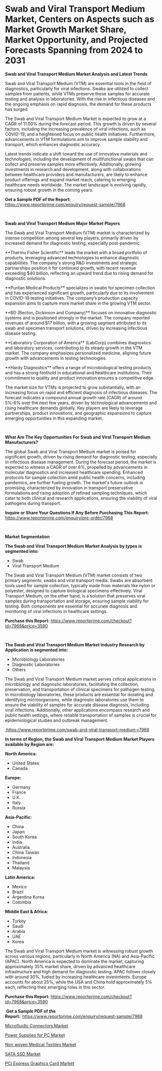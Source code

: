 <p><h1>Swab and Viral Transport Medium Market, Centers on Aspects such as Market Growth Market Share, Market Opportunity, and Projected Forecasts Spanning from 2024 to 2031</h1></p><p><strong>Swab and Viral Transport Medium Market Analysis and Latest Trends</strong></p>
<p><p>Swab and Viral Transport Medium (VTM) are essential tools in the field of diagnostics, particularly for viral infections. Swabs are utilized to collect samples from patients, while VTMs preserve these samples for accurate testing and analysis in laboratories. With the rise in infectious diseases and the ongoing emphasis on rapid diagnosis, the demand for these products has surged.</p><p>The Swab and Viral Transport Medium Market is expected to grow at a CAGR of 11.00% during the forecast period. This growth is driven by several factors, including the increasing prevalence of viral infections, such as COVID-19, and a heightened focus on public health initiatives. Furthermore, advancements in VTM formulations aim to improve sample stability and transport, which enhances diagnostic accuracy.</p><p>Latest trends indicate a shift toward the use of innovative materials and technologies, including the development of multifunctional swabs that can collect and preserve samples more effectively. Additionally, growing investments in research and development, along with collaborations between healthcare providers and manufacturers, are likely to enhance product offerings and expand market reach, catering to emerging healthcare needs worldwide. The market landscape is evolving rapidly, ensuring robust growth in the coming years.</p></p>
<p><strong>Get a Sample PDF of the Report:&nbsp;</strong> <a href="https://www.reportprime.com/enquiry/request-sample/7968?utm_campaign=2012&utm_medium=2&utm_source=Github&utm_content=ia&utm_term=25122024&utm_id=swab-and-viral-transport-medium">https://www.reportprime.com/enquiry/request-sample/7968</a></p>
<p>&nbsp;</p>
<p><strong>Swab and Viral Transport Medium Major Market Players</strong></p>
<p><p>The Swab and Viral Transport Medium (VTM) market is characterized by intense competition among several key players, primarily driven by increased demand for diagnostic testing, especially post-pandemic. </p><p>**Thermo Fisher Scientific** leads the market with a broad portfolio of products, leveraging advanced technologies to enhance diagnostic capabilities. The company's strong R&D investments and strategic partnerships position it for continued growth, with recent revenue exceeding $40 billion, reflecting an upward trend due to rising demand for diagnostic solutions.</p><p>**Puritan Medical Products** specializes in swabs for specimen collection and has experienced significant growth, particularly due to its involvement in COVID-19 testing initiatives. The company’s production capacity expansion aims to capture more market share in the growing VTM sector.</p><p>**BD (Becton, Dickinson and Company)** focuses on innovative diagnostic systems and is positioned strongly in the market. The company reported revenues of around $17 billion, with a growing segment attributed to its swab and specimen transport solutions, driven by increasing infectious disease testing.</p><p>**Laboratory Corporation of America** (LabCorp) combines diagnostics and laboratory services, contributing to its steady growth in the VTM market. The company emphasizes personalized medicine, aligning future growth with advancements in testing technologies.</p><p>**Hardy Diagnostics** offers a range of microbiological testing products and has a strong foothold in educational and healthcare institutions. Their commitment to quality and product innovation ensures a competitive edge.</p><p>The market size for VTMs is projected to grow substantially, with an increasing focus on rapid and efficient diagnosis of infectious diseases. The forecast indicates a compound annual growth rate (CAGR) of around 5%-6% over the next few years, driven by technological advancements and rising healthcare demands globally. Key players are likely to leverage partnerships, product innovations, and geographic expansions to capture emerging opportunities in this expanding market.</p></p>
<p>&nbsp;</p>
<p><strong>What Are The Key Opportunities For Swab and Viral Transport Medium Manufacturers?</strong></p>
<p><p>The global Swab and Viral Transport Medium market is poised for significant growth, driven by rising demand for diagnostic testing, especially in infectious disease management. During the forecast period, the market is expected to witness a CAGR of over 6%, propelled by advancements in molecular diagnostics and increased healthcare spending. Enhanced protocols for sample collection amid public health concerns, including pandemics, are further fueling growth. The market's future outlook is promising, characterized by innovation in transport preservative formulations and rising adoption of refined sampling techniques, which cater to both clinical and research applications, ensuring the viability of viral pathogens during transport.</p></p>
<p><strong>Inquire or Share Your Questions If Any Before Purchasing This Report:</strong> <a href="https://www.reportprime.com/enquiry/pre-order/7968?utm_campaign=2012&utm_medium=2&utm_source=Github&utm_content=ia&utm_term=25122024&utm_id=swab-and-viral-transport-medium">https://www.reportprime.com/enquiry/pre-order/7968</a></p>
<p>&nbsp;</p>
<p><strong>Market Segmentation</strong></p>
<p><strong>The Swab and Viral Transport Medium Market Analysis by types is segmented into:</strong></p>
<p><ul><li>Swab</li><li>Viral Transport Medium</li></ul></p>
<p><p>The Swab and Viral Transport Medium (VTM) market consists of two primary segments: swabs and viral transport media. Swabs are absorbent tools used for sample collection, typically made from materials like nylon or polyester, designed to capture biological specimens effectively. Viral Transport Medium, on the other hand, is a solution that preserves viral samples during transportation and storage, ensuring sample viability for testing. Both components are essential for accurate diagnosis and monitoring of viral infections in healthcare settings.</p></p>
<p><strong>Purchase this Report:&nbsp;</strong><a href="https://www.reportprime.com/checkout?id=7968&price=3590&utm_campaign=2012&utm_medium=2&utm_source=Github&utm_content=ia&utm_term=25122024&utm_id=swab-and-viral-transport-medium">https://www.reportprime.com/checkout?id=7968&price=3590</a></p>
<p>&nbsp;</p>
<p><strong>The Swab and Viral Transport Medium Market Industry Research by Application is segmented into:</strong></p>
<p><ul><li>Microbiology Laboratories</li><li>Diagnostic Laboratories</li><li>Others</li></ul></p>
<p><p>The Swab and Viral Transport Medium market serves critical applications in microbiology and diagnostic laboratories, facilitating the collection, preservation, and transportation of clinical specimens for pathogen testing. In microbiology laboratories, these products are essential for isolating and identifying microorganisms, while diagnostic laboratories use them to ensure the viability of samples for accurate disease diagnosis, including viral infections. Additionally, other applications encompass research and public health settings, where reliable transportation of samples is crucial for epidemiological studies and outbreak management.</p></p>
<p><a href="https://www.reportprime.com/swab-and-viral-transport-medium-r7968?utm_campaign=2012&utm_medium=2&utm_source=Github&utm_content=ia&utm_term=25122024&utm_id=swab-and-viral-transport-medium">&nbsp;https://www.reportprime.com/swab-and-viral-transport-medium-r7968</a></p>
<p><strong>In terms of Region, the Swab and Viral Transport Medium Market Players available by Region are:</strong></p>
<p>
    <p> <strong> North America: </strong>
        <ul>
            <li>United States</li>
            <li>Canada</li>
        </ul>
        </p> 
    <p> <strong> Europe: </strong>
        <ul>
            <li>Germany</li>
            <li>France</li>
            <li>U.K.</li>
            <li>Italy</li>
            <li>Russia</li>
        </ul>
        </p> 
    <p> <strong> Asia-Pacific: </strong>
        <ul>
            <li>China</li>
            <li>Japan</li>
            <li>South Korea</li>
            <li>India</li>
            <li>Australia</li>
            <li>China Taiwan</li>
            <li>Indonesia</li>
            <li>Thailand</li>
            <li>Malaysia</li>
        </ul>
        </p> 
    <p> <strong> Latin America: </strong>
        <ul>
            <li>Mexico</li>
            <li>Brazil</li>
            <li>Argentina Korea</li>
            <li>Colombia</li>
        </ul>
        </p> 
    <p> <strong> Middle East & Africa: </strong>
        <ul>
            <li>Turkey</li>
            <li>Saudi</li>
            <li>Arabia</li>
            <li>UAE</li>
            <li>Korea</li>
        </ul>
    </p>
    </p>
<p><p>The Swab and Viral Transport Medium market is witnessing robust growth across various regions, particularly in North America (NA) and Asia-Pacific (APAC). North America is expected to dominate the market, capturing approximately 35% market share, driven by advanced healthcare infrastructure and high demand for diagnostic testing. APAC follows closely with around 30%, fueled by increasing healthcare investments. Europe accounts for about 25%, while the USA and China hold approximately 5% each, reflecting their emerging roles in this sector.</p></p>
<p><strong>Purchase this Report: </strong><a href="https://www.reportprime.com/checkout?id=7968&price=3590&utm_campaign=2012&utm_medium=2&utm_source=Github&utm_content=ia&utm_term=25122024&utm_id=swab-and-viral-transport-medium">https://www.reportprime.com/checkout?id=7968&price=3590</a></p>
<p>&nbsp;<strong>Get a Sample PDF of the Report:&nbsp;&nbsp;</strong><a href="https://www.reportprime.com/enquiry/request-sample/7968?utm_campaign=2012&utm_medium=2&utm_source=Github&utm_content=ia&utm_term=25122024&utm_id=swab-and-viral-transport-medium">https://www.reportprime.com/enquiry/request-sample/7968</a></p>
<p><strong></strong></p>
<p><p><a href="https://www.linkedin.com/pulse/microfluidic-connectors-market-overview-components-application-ztare?utm_campaign=2012&utm_medium=2&utm_source=Github&utm_content=ia&utm_term=25122024&utm_id=swab-and-viral-transport-medium">Microfluidic Connectors Market</a></p><p><a href="https://www.linkedin.com/pulse/insights-power-supplies-pc-market-competitor-evaluation-tuaac?utm_campaign=2012&utm_medium=2&utm_source=Github&utm_content=ia&utm_term=25122024&utm_id=swab-and-viral-transport-medium">Power Supplies for PC Market</a></p><p><a href="https://www.linkedin.com/pulse/comprehensive-analysis-non-woven-medical-textiles-market-size-zwd3f?utm_campaign=2012&utm_medium=2&utm_source=Github&utm_content=ia&utm_term=25122024&utm_id=swab-and-viral-transport-medium">Non woven Medical Textiles Market</a></p><p><a href="https://www.linkedin.com/pulse/strong-growth-anticipated-global-sata-ssd-market-89-cagr-9obmc?utm_campaign=2012&utm_medium=2&utm_source=Github&utm_content=ia&utm_term=25122024&utm_id=swab-and-viral-transport-medium">SATA SSD Market</a></p><p><a href="https://www.linkedin.com/pulse/market-growth-potential-forecast-pci-express-graphics-card-gjncc?utm_campaign=2012&utm_medium=2&utm_source=Github&utm_content=ia&utm_term=25122024&utm_id=swab-and-viral-transport-medium">PCI Express Graphics Card Market</a></p></p>